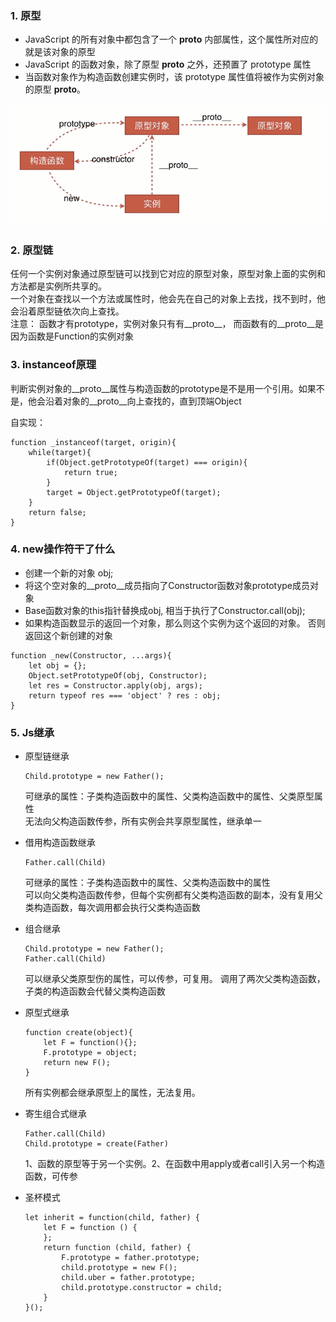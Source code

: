 ### 1. 原型
- JavaScript 的所有对象中都包含了一个 __proto__ 内部属性，这个属性所对应的就是该对象的原型
- JavaScript 的函数对象，除了原型 __proto__ 之外，还预置了 prototype 属性
- 当函数对象作为构造函数创建实例时，该 prototype 属性值将被作为实例对象的原型 __proto__。

![](images/prototype.png)

### 2. 原型链
任何一个实例对象通过原型链可以找到它对应的原型对象，原型对象上面的实例和方法都是实例所共享的。  
一个对象在查找以一个方法或属性时，他会先在自己的对象上去找，找不到时，他会沿着原型链依次向上查找。  
注意： 函数才有prototype，实例对象只有有__proto__， 而函数有的__proto__是因为函数是Function的实例对象

### 3. instanceof原理
判断实例对象的__proto__属性与构造函数的prototype是不是用一个引用。如果不是，他会沿着对象的__proto__向上查找的，直到顶端Object

自实现：
```
function _instanceof(target, origin){
    while(target){
        if(Object.getPrototypeOf(target) === origin){
            return true;
        }
        target = Object.getPrototypeOf(target);
    }
    return false;
}
```

### 4. new操作符干了什么
- 创建一个新的对象 obj;
- 将这个空对象的__proto__成员指向了Constructor函数对象prototype成员对象
- Base函数对象的this指针替换成obj, 相当于执行了Constructor.call(obj);
- 如果构造函数显示的返回一个对象，那么则这个实例为这个返回的对象。 否则返回这个新创建的对象

```
function _new(Constructor, ...args){
    let obj = {};
    Object.setPrototypeOf(obj, Constructor);
    let res = Constructor.apply(obj, args);
    return typeof res === 'object' ? res : obj;
}
```

### 5. Js继承
- 原型链继承 
  ```
  Child.prototype = new Father();  
  ```
  可继承的属性：子类构造函数中的属性、父类构造函数中的属性、父类原型属性  
  无法向父构造函数传参，所有实例会共享原型属性，继承单一
 
- 借用构造函数继承  
  ```
  Father.call(Child) 
  ``` 
  可继承的属性：子类构造函数中的属性、父类构造函数中的属性  
  可以向父类构造函数传参，但每个实例都有父类构造函数的副本，没有复用父类构造函数，每次调用都会执行父类构造函数

- 组合继承
  ```
  Child.prototype = new Father();
  Father.call(Child)
  ```
  可以继承父类原型伤的属性，可以传参，可复用。
  调用了两次父类构造函数，子类的构造函数会代替父类构造函数

- 原型式继承
  ```
  function create(object){
      let F = function(){};
      F.prototype = object;
      return new F();
  }
  ```
  所有实例都会继承原型上的属性，无法复用。

- 寄生组合式继承
  ```
  Father.call(Child)
  Child.prototype = create(Father)
  ```
  1、函数的原型等于另一个实例。2、在函数中用apply或者call引入另一个构造函数，可传参　

- 圣杯模式
  ```
  let inherit = function(child, father) {
      let F = function () {
      };
      return function (child, father) {
          F.prototype = father.prototype;
          child.prototype = new F();
          child.uber = father.prototype;
          child.prototype.constructor = child;
      }
  }();
  ```
